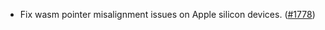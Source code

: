- Fix wasm pointer misalignment issues on Apple silicon devices.
  ([\#1778](https://github.com/anoma/namada/pull/1778))